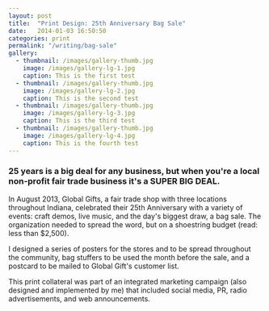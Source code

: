 ```yaml
---
layout: post
title:  "Print Design: 25th Anniversary Bag Sale"
date:   2014-01-03 16:50:50
categories: print
permalink: "/writing/bag-sale"
gallery:
  - thumbnail: /images/gallery-thumb.jpg
    image: /images/gallery-lg-1.jpg
    caption: This is the first test
  - thumbnail: /images/gallery-thumb.jpg
    image: /images/gallery-lg-2.jpg
    caption: This is the second test
  - thumbnail: /images/gallery-thumb.jpg
    image: /images/gallery-lg-3.jpg
    caption: This is the third test
  - thumbnail: /images/gallery-thumb.jpg
    image: /images/gallery-lg-4.jpg
    caption: This is the fourth test
---
```


### 25 years is a big deal for any business, but when you're a local non-profit fair trade business it's a SUPER BIG DEAL.

In August 2013, Global Gifts, a fair trade shop with three locations throughout Indiana, celebrated their 25th Anniversary with a variety of events: craft demos, live music, and the day's biggest draw, a bag sale. The organization needed to spread the word, but on a shoestring budget (read: less than $2,500).

I designed a series of posters for the stores and to be spread throughout the community, bag stuffers to be used the month before the sale, and a postcard to be mailed to Global Gift's customer list.

This print collateral was part of an integrated marketing campaign (also designed and implemented by me) that included social media, PR, radio advertisements, and web announcements.
